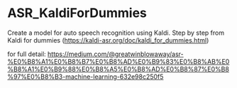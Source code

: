 # ASR_KaldiForDummies
Create a model for auto speech recognition using Kaldi.
Step by step from Kaldi for dummies (https://kaldi-asr.org/doc/kaldi_for_dummies.html)

for full detail: https://medium.com/@greatwinblowaway/asr-%E0%B8%A1%E0%B8%B7%E0%B8%AD%E0%B9%83%E0%B8%AB%E0%B8%A1%E0%B9%88%E0%B8%A5%E0%B8%AD%E0%B8%87%E0%B8%97%E0%B8%B3-machine-learning-632e98c250f5
